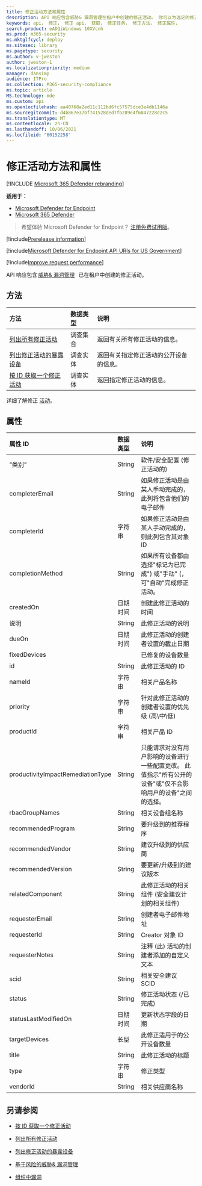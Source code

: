 ```yaml
---
title: 修正活动方法和属性
description: API 响应包含威胁& 漏洞管理在租户中创建的修正活动。 你可以为选定的修正任务请求所有修正活动、仅一个修正活动或有关公开的设备的信息。
keywords: api， 修正， 修正 api， 获取， 修正任务， 修正方法， 修正属性，
search.product: eADQiWindows 10XVcnh
ms.prod: m365-security
ms.mktglfcycl: deploy
ms.sitesec: library
ms.pagetype: security
ms.author: v-jweston
author: jweston-1
ms.localizationpriority: medium
manager: dansimp
audience: ITPro
ms.collection: M365-security-compliance
ms.topic: article
MS.technology: mde
ms.custom: api
ms.openlocfilehash: aa40768a2ed11c112bd6fc57575dce3e4db1146a
ms.sourcegitcommit: d4b867e37bf741528ded7fb289e4f6847228d2c5
ms.translationtype: MT
ms.contentlocale: zh-CN
ms.lasthandoff: 10/06/2021
ms.locfileid: "60152258"
---
```

# <a name="remediation-activity-methods-and-properties"></a>修正活动方法和属性

[!INCLUDE [Microsoft 365 Defender rebranding](../../includes/microsoft-defender.md)]

**适用于：**

- [Microsoft Defender for Endpoint](https://go.microsoft.com/fwlink/p/?linkid=2154037)
- [Microsoft 365 Defender](https://go.microsoft.com/fwlink/?linkid=2118804)

> 希望体验 Microsoft Defender for Endpoint？ [注册免费试用版](https://signup.microsoft.com/create-account/signup?products=7f379fee-c4f9-4278-b0a1-e4c8c2fcdf7e&ru=https://aka.ms/MDEp2OpenTrial?ocid=docs-wdatp-exposedapis-abovefoldlink)。

[!include[Prerelease information](../../includes/prerelease.md)]

[!include[Microsoft Defender for Endpoint API URIs for US Government](../../includes/microsoft-defender-api-usgov.md)]

[!include[Improve request performance](../../includes/improve-request-performance.md)]

API 响应包含 [威胁& 漏洞管理](next-gen-threat-and-vuln-mgt.md)   已在租户中创建的修正活动。

## <a name="methods"></a>方法

方法|数据类型|说明
:---|:---|:---
[列出所有修正活动](get-remediation-all-activities.md)|调查集合|返回有关所有修正活动的信息。
[列出修正活动的暴露设备](get-remediation-exposed-devices-activities.md)|调查实体|返回有关指定修正活动的公开设备的信息。
[按 ID 获取一个修正活动](get-remediation-one-activity.md)|调查实体|返回指定修正活动的信息。

详细了解修正 [活动](tvm-remediation.md)。

## <a name="properties"></a>属性

属性 ID|数据类型|说明
:---|:---|:---
“类别”|String|软件/安全配置 (修正活动的) 
completerEmail|String|如果修正活动是由某人手动完成的，此列将包含他们的电子邮件
completerId|字符串|如果修正活动是由某人手动完成的，则此列包含其对象 ID
completionMethod|String|如果所有设备都由选择"标记为已完成") 或"手动" (，可"自动"完成修正活动。
createdOn|日期时间|创建此修正活动的时间
说明|String|此修正活动的说明
dueOn|日期时间|此修正活动的创建者设置的截止日期
fixedDevices||已修复的设备数量
id|String|此修正活动的 ID
nameId|字符串|相关产品名称
priority|字符串|针对此修正活动的创建者设置的优先级 (高\中\低) 
productId|字符串|相关产品 ID
productivityImpactRemediationType|String|只能请求对没有用户影响的设备进行一些配置更改。 此值指示"所有公开的设备"或"仅不会影响用户的设备"之间的选择。
rbacGroupNames|String|相关设备组名称
recommendedProgram|String|要升级到的推荐程序
recommendedVendor|String|建议升级到的供应商
recommendedVersion|String|要更新/升级到的建议版本
relatedComponent|String|此修正活动的相关组件 (安全建议计划的相关组件) 
requesterEmail|String|创建者电子邮件地址
requesterId|String|Creator 对象 ID
requesterNotes|String|注释 (此) 活动的创建者添加的自定义文本
scid|String|相关安全建议 SCID
status|String|修正活动状态 (/已完成) 
statusLastModifiedOn|日期时间|更新状态字段的日期
targetDevices|长型|此修正适用于的公开设备数量
title|String|此修正活动的标题
type|字符串|修正类型
vendorId|String|相关供应商名称

## <a name="see-also"></a>另请参阅

- [按 ID 获取一个修正活动](get-remediation-one-activity.md)

- [列出所有修正活动](get-remediation-all-activities.md)

- [列出修正活动的暴露设备](get-remediation-exposed-devices-activities.md)

- [基于风险的威胁& 漏洞管理](next-gen-threat-and-vuln-mgt.md)

- [组织中漏洞](tvm-weaknesses.md)
